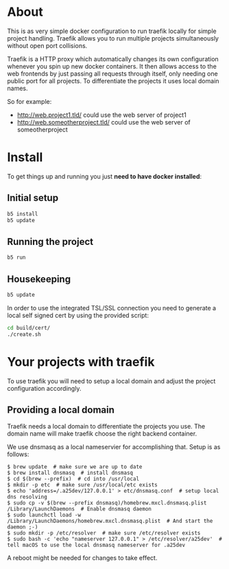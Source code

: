 # About

This is as very simple docker configuration to run traefik locally for simple
project handling. Traefik allows you to run multiple projects simultaneously
without open port collisions.

Traefik is a HTTP proxy which automatically changes
its own configuration whenever you spin up new docker containers. It then allows access
to the web frontends by just passing all requests through itself, only needing one
public port for all projects. To differentiate the projects it uses local domain names.

So for example:
* http://web.project1.tld/ could use the web server of project1
* http://web.someotherproject.tld/ could use the web server of someotherproject

# Install

To get things up and running you just **need to have docker installed**:

## Initial setup

```bash
b5 install
b5 update
```

## Running the project

```bash
b5 run
```

## Housekeeping

```bash
b5 update
```

In order to use the integrated TSL/SSL connection you need to generate a local
self signed cert by using the provided script:

```bash
cd build/cert/
./create.sh
```


# Your projects with traefik

To use traefik you will need to setup a local domain and adjust the project
configuration accordingly.

## Providing a local domain

Traefik needs a local domain to differentiate the projects you use. The domain name
will make traefik choose the right backend container.

We use dnsmasq as a local nameservier for accomplishing that. Setup is as follows:
```shell
$ brew update  # make sure we are up to date
$ brew install dnsmasq  # install dnsmasq
$ cd $(brew --prefix)  # cd into /usr/local
$ mkdir -p etc  # make sure /usr/local/etc exists
$ echo 'address=/.a25dev/127.0.0.1' > etc/dnsmasq.conf  # setup local dns resolving
$ sudo cp -v $(brew --prefix dnsmasq)/homebrew.mxcl.dnsmasq.plist /Library/LaunchDaemons  # Enable dnsmasq daemon
$ sudo launchctl load -w /Library/LaunchDaemons/homebrew.mxcl.dnsmasq.plist  # And start the daemon ;-)
$ sudo mkdir -p /etc/resolver  # make sure /etc/resolver exists
$ sudo bash -c 'echo "nameserver 127.0.0.1" > /etc/resolver/a25dev'  # tell macOS to use the local dnsmasq nameserver for .a25dev
```

A reboot might be needed for changes to take effect.

